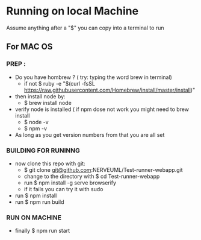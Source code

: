 # Running on local Machine
Assume anything after a "$" you can copy into a terminal to run
## For MAC OS

### PREP :
* Do you have hombrew ? ( try: typing the word brew in terminal)
  - if not $ ruby -e "$(curl -fsSL https://raw.githubusercontent.com/Homebrew/install/master/install)"
* then install node by:
  - $ brew install node
* verify node is installed ( if npm dose not work you might need to brew install 
  - $ node -v 
  - $ npm -v
* As long as you get version numbers from that you are all set 
### BUILDING FOR RUNINNG 
* now clone this repo with git:
  - $ git clone git@github.com:NERVEUML/Test-runner-webapp.git
  - change to the directory with $ cd Test-runner-webapp
  - run $ npm install -g serve browserify
  - if it fails you can try it with sudo
* run $ npm install 
* run $ npm run build 
### RUN ON MACHINE
* finally $ npm run start
